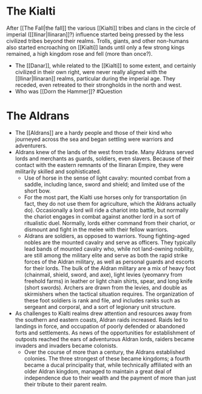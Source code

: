 # The Kialti

After [[The Fall|the fall]] the various [[Kialti]] tribes and clans in the circle of imperial ([[Ilinar|Ilinaran]]?) influence started being pressed by the less civilized tribes beyond their realms. Trolls, giants, and other non-humans also started encroaching on [[Kialti]] lands until only a few strong kings remained, a high kingdom rose and fell (more than once?).

- The [[Danar]], while related to the [[Kialti]] to some extent, and certainly civilized in their own right, were never really aligned with the [[Ilinar|Ilinaran]] realms, particular during the imperial age. They receded, even retreated to their strongholds in the north and west.
- Who was [[Dorn the Hammer]]? #Question

# The Aldrans

- The [[Aldrans]] are a hardy people and those of their kind who journeyed across the sea and began settling were warriors and adventurers.
- Aldrans knew of the lands of the west from trade. Many Aldrans served lords and merchants as guards, soldiers, even slavers. Because of their contact with the eastern remnants of the Ilinaran Empire, they were militarily skilled and sophisticated.
	- Use of horse in the sense of light cavalry: mounted combat from a saddle, including lance, sword and shield; and limited use of the short bow.
	- For the most part, the Kialti use horses only for transportation (in fact, they do not use them for agriculture, which the Aldrans actually do). Occasionally a lord will ride a chariot into battle, but normally the chariot engages in combat against another lord in a sort of ritualistic duel. Normally, lords either command from their chariot, or dismount and fight in the melee with their fellow warriors.
	- Aldrans are soldiers, as opposed to warriors. Young fighting-aged nobles are the mounted cavalry and serve as officers. They typically lead bands of mounted cavalry who, while not land-owning nobility, are still among the military elite and serve as both the rapid strike forces of the Aldran military, as well as personal guards and escorts for their lords. The bulk of the Aldran military are a mix of heavy foot (chainmail, shield, sword, and axe), light levies (yeomanry from freehold farms) in leather or light chain shirts, spear, and long knife (short swords). Archers are drawn from the levies, and double as skirmishers when the tactical situation requires. The organization of these foot soldiers is rank and file, and includes ranks such as sergeant and corporal, and a sort of legionary unit structure.
- As challenges to Kialti realms drew attention and resources away from the southern and eastern coasts, Aldran raids increased. Raids led to landings in force, and occupation of poorly defended or abandoned forts and settlements. As news of the opportunities for establishment of outposts reached the ears of adventurous Aldran lords, raiders became invaders and invaders became colonists.
	- Over the course of more than a century, the Aldrans established colonies. The three strongest of these became kingdoms; a fourth became a ducal principality that, while technically affiliated with an older Aldran kingdom, managed to maintain a great deal of independence due to their wealth and the payment of more than just their tribute to their parent realm.

